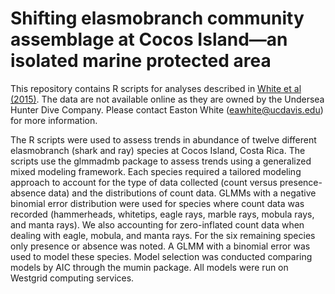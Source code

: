 Shifting elasmobranch community assemblage at Cocos Island—an isolated marine protected area
=====

This repository contains R scripts for analyses described in [White et al (2015)](http://onlinelibrary.wiley.com/doi/10.1111/cobi.12478/abstract). The data are not available online as they are owned by the Undersea Hunter Dive Company. Please contact Easton White (eawhite@ucdavis.edu) for more information. 

The R scripts were used to assess trends in abundance of twelve different elasmobranch (shark and ray) species at Cocos Island, Costa Rica. The scripts use the glmmadmb package to assess trends using a generalized mixed modeling framework. Each species required a tailored modeling approach to account for the type of data collected (count versus presence-absence data) and the distributions of count data. GLMMs with a negative binomial error distribution were used for species where count data was recorded (hammerheads, whitetips, eagle rays, marble rays, mobula rays, and manta rays). We also accounting for zero-inflated count data when dealing with eagle, mobula, and manta rays. For the six remaining species only presence or absence was noted. A GLMM with a binomial error was used to model these species. Model selection was conducted comparing models by AIC through the mumin package. All models were run on Westgrid computing services.

